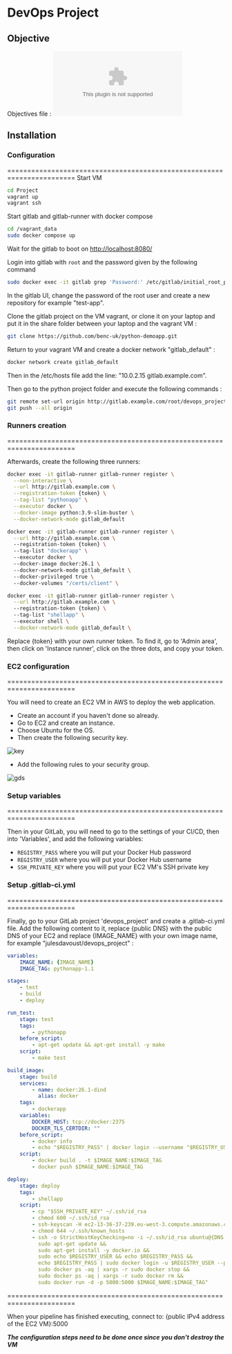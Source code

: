 # DevOps Project

## Objective

Objectives file :
![objectives](2024-ST2DCD-PROJECT.docx)

## Installation

### Configuration
=======================================================================
Start VM

```bash
cd Project
vagrant up
vagrant ssh
```

Start gitlab and gitlab-runner with docker compose

```bash
cd /vagrant_data
sudo docker compose up
```

Wait for the gitlab to boot on <http://localhost:8080/>

Login into gitlab with ```root``` and the password given by the following command

```bash
sudo docker exec -it gitlab grep 'Password:' /etc/gitlab/initial_root_password
```

In the gitlab UI, change the password of the root user and create a new repository for example "test-app".

Clone the gitlab project on the VM vagrant, or clone it on your laptop and put it in the share folder between your laptop and the vagrant VM :
```bash
git clone https://github.com/benc-uk/python-demoapp.git
```

Return to your vagrant VM and create a docker network "gitlab_default" :
```bash
docker network create gitlab_default
```
Then in the /etc/hosts file add the line: "10.0.2.15 gitlab.example.com".

Then go to the python project folder and execute the following commands :
```bash
git remote set-url origin http://gitlab.example.com/root/devops_project.git
git push --all origin
```
### Runners creation
=======================================================================

Afterwards, create the following three runners:
```bash
docker exec -it gitlab-runner gitlab-runner register \
  --non-interactive \
  --url http://gitlab.example.com \
  --registration-token {token} \
  --tag-list "pythonapp" \
  --executor docker \
  --docker-image python:3.9-slim-buster \
  --docker-network-mode gitlab_default
```
```bash
docker exec -it gitlab-runner gitlab-runner register \
  --url http://gitlab.example.com \   
  --registration-token {token} \   
  --tag-list "dockerapp" \   
  --executor docker \   
  --docker-image docker:26.1 \   
  --docker-network-mode gitlab_default \ 
  --docker-privileged true \ 
  --docker-volumes "/certs/client" \
```
```bash
docker exec -it gitlab-runner gitlab-runner register \
  --url http://gitlab.example.com \   
  --registration-token {token} \   
  --tag-list "shellapp" \   
  --executor shell \
  --docker-network-mode gitlab_default \
```
Replace {token} with your own runner token. To find it, go to 'Admin area', then click on 'Instance runner', click on the three dots, and copy your token.

### EC2 configuration
=======================================================================

You will need to create an EC2 VM in AWS to deploy the web application.
- Create an account if you haven't done so already.
- Go to EC2 and create an instance.
- Choose Ubuntu for the OS.
- Then create the following security key.
 
![key](../images/key.png)
- Add the following rules to your security group.

![gds](../images/gsp.png)

### Setup variables
=======================================================================

Then in your GitLab, you will need to go to the settings of your CI/CD, then into 'Variables', and add the following variables:
  - ```REGISTRY_PASS``` where you will put your Docker Hub password
  - ```REGISTRY_USER``` where you will put your Docker Hub username
  - ```SSH_PRIVATE_KEY``` where you will put your EC2 VM's SSH private key

### Setup .gitlab-ci.yml
=======================================================================

Finally, go to your GitLab project 'devops_project' and create a .gitlab-ci.yml file. Add the following content to it, replace {public DNS} with the public DNS of your EC2 and replace {IMAGE_NAME} with your own image name, for example "julesdavoust/devops_project" :

```yml
variables:
    IMAGE_NAME: {IMAGE_NAME}
    IMAGE_TAG: pythonapp-1.1

stages:
    - test
    - build
    - deploy

run_test:
    stage: test
    tags:
        - pythonapp
    before_script:
        - apt-get update && apt-get install -y make
    script:
        - make test

build_image:
    stage: build
    services:
        - name: docker:26.1-dind
          alias: docker
    tags:
        - dockerapp
    variables:
        DOCKER_HOST: tcp://docker:2375
        DOCKER_TLS_CERTDIR: ""
    before_script:
        - docker info
        - echo "$REGISTRY_PASS" | docker login --username "$REGISTRY_USER" --password-stdin
    script:
        - docker build . -t $IMAGE_NAME:$IMAGE_TAG
        - docker push $IMAGE_NAME:$IMAGE_TAG

deploy:
    stage: deploy
    tags:
        - shellapp
    script:
        - cp "$SSH_PRIVATE_KEY" ~/.ssh/id_rsa 
        - chmod 600 ~/.ssh/id_rsa
        - ssh-keyscan -H ec2-13-36-37-239.eu-west-3.compute.amazonaws.com >> ~/.ssh/known_hosts
        - chmod 644 ~/.ssh/known_hosts
        - ssh -o StrictHostKeyChecking=no -i ~/.ssh/id_rsa ubuntu@{DNS public} "
          sudo apt-get update &&
          sudo apt-get install -y docker.io &&
          sudo echo $REGISTRY_USER && echo $REGISTRY_PASS &&
          echo $REGISTRY_PASS | sudo docker login -u $REGISTRY_USER --password-stdin &&
          sudo docker ps -aq | xargs -r sudo docker stop &&
          sudo docker ps -aq | xargs -r sudo docker rm &&
          sudo docker run -d -p 5000:5000 $IMAGE_NAME:$IMAGE_TAG"
```

=======================================================================

When your pipeline has finished executing, connect to: {public IPv4 address of the EC2 VM}:5000

***The configuration steps need to be done once since you don't destroy the VM***
